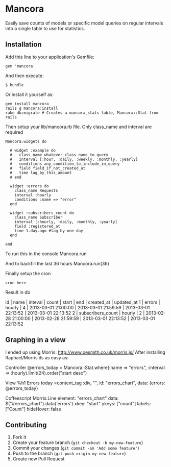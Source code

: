 # Mancora

Easily save counts of models or specific model queries on regular intervals into a single table to use for statistics.

## Installation

Add this line to your application's Gemfile:

    gem 'mancora'

And then execute:

    $ bundle

Or install it yourself as:

    gem install mancora
    rails g mancora:install
    rake db:migrate # Creates a mancora_stats table, Mancora::Stat from rails

Then setup your lib/mancora.rb file. Only class_name and interval are required

    Mancora.widgets do

      # widget :example do 
      #   class_name whatever_class_name_to_query
      #   interval [:hour, :daily, :weekly, :monthly, :yearly]
      #   conditions any_condition_to_include_in_query
      #   field field_if_not_created_at
      #   time lag_by_this_amount
      # end

      widget :errors do
        class_name Requests
        interval :hourly
        conditions :name => "error"
      end

      widget :subscribers_count do
        class_name Subscriber
        interval [:hourly, :daily, :monthly, :yearly]
        field :registered_at
        time 1.day.ago #lag by one day
      end

    end

To run this in the console
    Mancora.run

And to backfill the last 36 hours
    Mancora.run(36)

Finally setup the cron

    cron here

Result in db

id | name | inteval | count | start | end | created_at | updated_at
1 | errors | hourly | 4 | 2013-03-01 21:00:00 | 2013-03-01 21:59:59 | 2013-03-01 22:13:52 | 2013-03-01 22:13:52
2 | subscribers_count | hourly | 2 | 2013-02-28 21:00:00 | 2013-02-28 21:59:59 | 2013-03-01 22:13:52 | 2013-03-01 22:13:52


## Graphing in a view

I ended up using Morris: http://www.oesmith.co.uk/morris.js/
After installing Raphael/Morris its as easy as: 

Controller
    @errors_today = Mancora::Stat.where(:name => "errors", :interval => :hourly).limit(24).order("start desc")

View
    %h1 Errors today
    =content_tag :div, "", id: "errors_chart", data: {errors: @errors_today} 

Coffeescript
    Morris.Line
      element: "errors_chart"
      data: $("#errors_chart").data('errors')
      xkey: "start"
      ykeys: ["count"]
      labels: ["Count"]
      hideHover: false


## Contributing

1. Fork it
2. Create your feature branch (`git checkout -b my-new-feature`)
3. Commit your changes (`git commit -am 'Add some feature'`)
4. Push to the branch (`git push origin my-new-feature`)
5. Create new Pull Request
